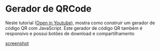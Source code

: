 # Gerador de QRCode
 
Neste tutorial ([Open in Youtube](https://youtu.be/I50Xwve6QW4)), mostra como construir um gerador de código QR com JavaScript. Este gerador de código QR também é responsivo e possui botões de download e compartilhamento 

[screenshot](foto.png)